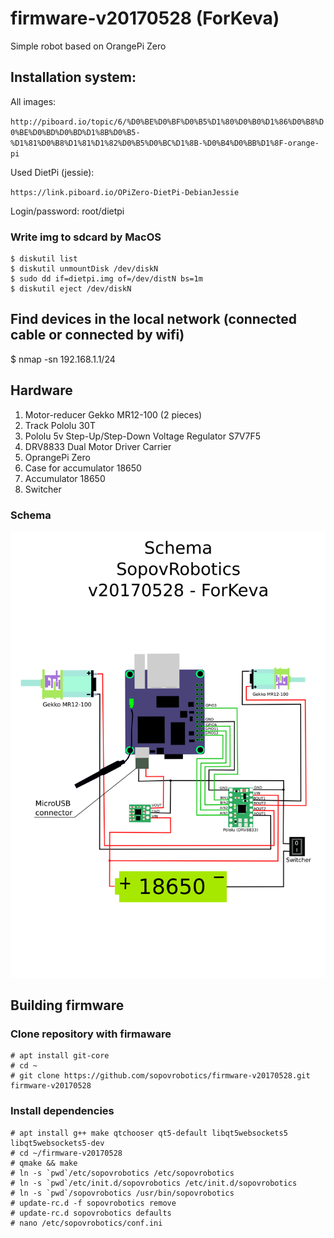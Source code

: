 # firmware-v20170528 (ForKeva)

Simple robot based on OrangePi Zero


## Installation system:

All images:

`http://piboard.io/topic/6/%D0%BE%D0%BF%D0%B5%D1%80%D0%B0%D1%86%D0%B8%D0%BE%D0%BD%D0%BD%D1%8B%D0%B5-%D1%81%D0%B8%D1%81%D1%82%D0%B5%D0%BC%D1%8B-%D0%B4%D0%BB%D1%8F-orange-pi`

Used DietPi (jessie):

`https://link.piboard.io/OPiZero-DietPi-DebianJessie`

Login/password: root/dietpi

### Write img to sdcard by MacOS

	$ diskutil list
	$ diskutil unmountDisk /dev/diskN
	$ sudo dd if=dietpi.img of=/dev/distN bs=1m
	$ diskutil eject /dev/diskN

## Find devices in the local network (connected cable or connected by wifi)

$ nmap -sn 192.168.1.1/24

## Hardware

1. Motor-reducer Gekko MR12-100 (2 pieces)
2. Track Pololu 30T
3. Pololu 5v Step-Up/Step-Down Voltage Regulator S7V7F5
4. DRV8833 Dual Motor Driver Carrier
5. OprangePi Zero
6. Case for accumulator 18650
7. Accumulator 18650
8. Switcher

### Schema

![pic](https://raw.githubusercontent.com/sopovrobotics/firmware-v20170528/master/images/schema_v20170528.png)

## Building firmware

### Clone repository with firmaware


	# apt install git-core
	# cd ~
	# git clone https://github.com/sopovrobotics/firmware-v20170528.git firmware-v20170528

### Install dependencies
 
	# apt install g++ make qtchooser qt5-default libqt5websockets5 libqt5websockets5-dev
	# cd ~/firmware-v20170528
	# qmake && make
	# ln -s `pwd`/etc/sopovrobotics /etc/sopovrobotics
	# ln -s `pwd`/etc/init.d/sopovrobotics /etc/init.d/sopovrobotics
	# ln -s `pwd`/sopovrobotics /usr/bin/sopovrobotics
	# update-rc.d -f sopovrobotics remove
	# update-rc.d sopovrobotics defaults
	# nano /etc/sopovrobotics/conf.ini
